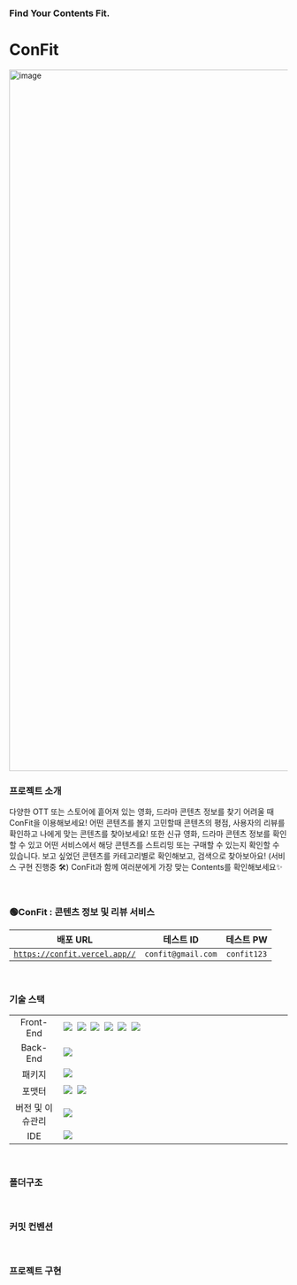 ### Find Your Contents Fit.

# ConFit

<img width="1268" alt="image" src="https://github.com/hyeonjuuu/Project_CONFIT/assets/134569011/82da48b0-04bf-4cac-b726-ccb00f6079cf">

### 프로젝트 소개

다양한 OTT 또는 스토어에 흩어져 있는 영화, 드라마 콘텐츠 정보를 찾기 어려울 때 ConFit을 이용해보세요!
어떤 콘텐츠를 볼지 고민할때 콘텐츠의 평점, 사용자의 리뷰를 확인하고 나에게 맞는 콘텐츠를 찾아보세요!
또한 신규 영화, 드라마 콘텐츠 정보를 확인할 수 있고 어떤 서비스에서 해당 콘텐츠를 스트리밍 또는 구매할 수 있는지 확인할 수 있습니다.
보고 싶었던 콘텐츠를 카테고리별로 확인해보고, 검색으로 찾아보아요! (서비스 구현 진행중 🛠)
ConFit과 함께 여러분에게 가장 맞는 Contents를 확인해보세요✨

<br />

### 🟢ConFit : 콘텐츠 정보 및 리뷰 서비스

|                           배포 URL                           |     테스트 ID      |  테스트 PW  |
| :----------------------------------------------------------: | :----------------: | :---------: |
| [`https://confit.vercel.app//`](https://confit.vercel.app//) | `confit@gmail.com` | `confit123` |

<br />

### 기술 스택

<table>
<tr>
 <td align="center" width="100px">Front-End</td>
 <td width="800px">
  <img src="https://img.shields.io/badge/React-61DAFB?style=for-the-badge&logo=React&logoColor=ffffff"/>&nbsp  
  <img src="https://img.shields.io/badge/TypeScript-3178C6?style=for-the-badge&logo=TypeScript&logoColor=white"/>&nbsp 
   <img src="https://img.shields.io/badge/React%20Router-CA4245?style=for-the-badge&logo=ReactRouter&logoColor=white"/>&nbsp 
  <img src="https://img.shields.io/badge/styled--components-DB7093?style=for-the-badge&logo=styled-components&logoColor=white"/>&nbsp 
   <img src="https://img.shields.io/badge/axios-7F2B7B?style=for-the-badge&logo=axios&logoColor=white"/>&nbsp 
   <img src="https://img.shields.io/badge/zustand-F9DC3E?style=for-the-badge&logo=zustand&logoColor=white"/>&nbsp
    </td>
</tr>
<tr>
 <td align="center">Back-End</td>
 <td>
    <img src="https://img.shields.io/badge/supabase-3FCF8E?style=for-the-badge&logo=supabase&logoColor=ffffff"/>&nbsp 
  </td>
</tr>
  <tr>
 <td align="center">패키지</td>
 <td>
    <img src="https://img.shields.io/badge/pnpm-F69220?style=for-the-badge&logo=pnpm&logoColor=ffffff"/>&nbsp 
  </td>
</tr>
<tr>
 <td align="center">포맷터</td>
 <td>
  <img src="https://img.shields.io/badge/Prettier-373338?style=for-the-badge&logo=Prettier&logoColor=ffffff"/>&nbsp 
 <img src="https://img.shields.io/badge/eslint-4B32C3?style=for-the-badge&logo=eslint&logoColor=white">
 </td>
</tr>
<tr>
 <td align="center">버전 및 이슈관리</td>
 <td>
    <img src="https://img.shields.io/badge/GitHub-181717?style=for-the-badge&logo=GitHub&logoColor=white"/>&nbsp 
 </td>
 <tr>
</tr>
<tr>
 <td align="center">IDE</td>
 <td>
    <img src="https://img.shields.io/badge/VSCode-007ACC?style=for-the-badge&logo=Visual%20Studio%20Code&logoColor=white"/>&nbsp
</tr>
</table>

<br />

### 폴더구조

<br />

### 커밋 컨벤션

<br />

### 프로젝트 구현
